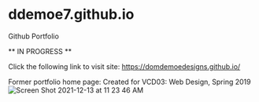 # ddemoe7.github.io
Github Portfolio

** IN PROGRESS **

Click the following link to visit site:
https://domdemoedesigns.github.io/

Former portfolio home page:
Created for VCD03: Web Design, Spring 2019
![Screen Shot 2021-12-13 at 11 23 46 AM](https://user-images.githubusercontent.com/22499952/145849743-da5d351e-0df6-47fb-8b14-5829e3a688b3.png)
